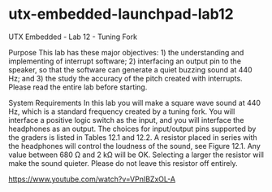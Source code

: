 # utx-embedded-launchpad-lab12
UTX Embedded - Lab 12 - Tuning Fork

Purpose
This lab has these major objectives: 1) the understanding and implementing of interrupt software; 2) interfacing an output pin to the speaker, so that the software can generate a quiet buzzing sound at 440 Hz; and 3) the study the accuracy of the pitch created with interrupts. Please read the entire lab before starting.

System Requirements
In this lab you will make a square wave sound at 440 Hz, which is a standard frequency created by a tuning fork. You will interface a positive logic switch as the input, and you will interface the headphones as an output. The choices for input/output pins supported by the graders is listed in Tables 12.1 and 12.2. A resistor placed in series with the headphones will control the loudness of the sound, see Figure 12.1. Any value between 680 Ω and 2 kΩ will be OK. Selecting a larger the resistor will make the sound quieter. Please do not leave this resistor off entirely.

https://www.youtube.com/watch?v=VPnIBZxOL-A
